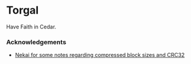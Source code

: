 # Torgal

Have Faith in Cedar.

### Acknowledgements

- [Nekai for some notes regarding compressed block sizes and CRC32](https://github.com/Nenkai/FF16Pack/)
